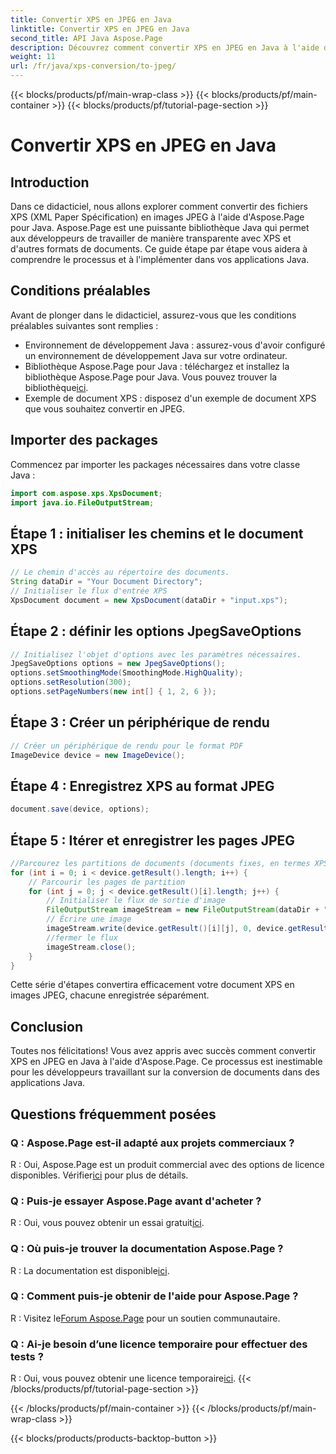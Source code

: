 ```yaml
---
title: Convertir XPS en JPEG en Java
linktitle: Convertir XPS en JPEG en Java
second_title: API Java Aspose.Page
description: Découvrez comment convertir XPS en JPEG en Java à l'aide d'Aspose.Page. Un guide complet avec des instructions étape par étape pour une intégration transparente.
weight: 11
url: /fr/java/xps-conversion/to-jpeg/
---
```


{{< blocks/products/pf/main-wrap-class >}}
{{< blocks/products/pf/main-container >}}
{{< blocks/products/pf/tutorial-page-section >}}

# Convertir XPS en JPEG en Java

## Introduction
Dans ce didacticiel, nous allons explorer comment convertir des fichiers XPS (XML Paper Spécification) en images JPEG à l'aide d'Aspose.Page pour Java. Aspose.Page est une puissante bibliothèque Java qui permet aux développeurs de travailler de manière transparente avec XPS et d'autres formats de documents. Ce guide étape par étape vous aidera à comprendre le processus et à l'implémenter dans vos applications Java.
## Conditions préalables
Avant de plonger dans le didacticiel, assurez-vous que les conditions préalables suivantes sont remplies :
- Environnement de développement Java : assurez-vous d'avoir configuré un environnement de développement Java sur votre ordinateur.
-  Bibliothèque Aspose.Page pour Java : téléchargez et installez la bibliothèque Aspose.Page pour Java. Vous pouvez trouver la bibliothèque[ici](https://releases.aspose.com/page/java/).
- Exemple de document XPS : disposez d'un exemple de document XPS que vous souhaitez convertir en JPEG.
## Importer des packages
Commencez par importer les packages nécessaires dans votre classe Java :
```java
import com.aspose.xps.XpsDocument;
import java.io.FileOutputStream;
```
## Étape 1 : initialiser les chemins et le document XPS
```java
// Le chemin d'accès au répertoire des documents.
String dataDir = "Your Document Directory";
// Initialiser le flux d'entrée XPS
XpsDocument document = new XpsDocument(dataDir + "input.xps");
```
## Étape 2 : définir les options JpegSaveOptions
```java
// Initialisez l'objet d'options avec les paramètres nécessaires.
JpegSaveOptions options = new JpegSaveOptions();
options.setSmoothingMode(SmoothingMode.HighQuality);
options.setResolution(300);
options.setPageNumbers(new int[] { 1, 2, 6 });
```
## Étape 3 : Créer un périphérique de rendu
```java
// Créer un périphérique de rendu pour le format PDF
ImageDevice device = new ImageDevice();
```
## Étape 4 : Enregistrez XPS au format JPEG
```java
document.save(device, options);
```
## Étape 5 : Itérer et enregistrer les pages JPEG
```java
//Parcourez les partitions de documents (documents fixes, en termes XPS)
for (int i = 0; i < device.getResult().length; i++) {
    // Parcourir les pages de partition
    for (int j = 0; j < device.getResult()[i].length; j++) {
        // Initialiser le flux de sortie d'image
        FileOutputStream imageStream = new FileOutputStream(dataDir + "XPStoJPEG" + "_" + (i + 1) + "_" + (j + 1) + ".jpeg");
        // Écrire une image
        imageStream.write(device.getResult()[i][j], 0, device.getResult()[i][j].length);
        //fermer le flux
        imageStream.close();
    }
}
```
Cette série d'étapes convertira efficacement votre document XPS en images JPEG, chacune enregistrée séparément.
## Conclusion
Toutes nos félicitations! Vous avez appris avec succès comment convertir XPS en JPEG en Java à l'aide d'Aspose.Page. Ce processus est inestimable pour les développeurs travaillant sur la conversion de documents dans des applications Java.
## Questions fréquemment posées

### Q : Aspose.Page est-il adapté aux projets commerciaux ?
 R : Oui, Aspose.Page est un produit commercial avec des options de licence disponibles. Vérifier[ici](https://purchase.aspose.com/buy) pour plus de détails.
### Q : Puis-je essayer Aspose.Page avant d'acheter ?
 R : Oui, vous pouvez obtenir un essai gratuit[ici](https://releases.aspose.com/).
### Q : Où puis-je trouver la documentation Aspose.Page ?
 R : La documentation est disponible[ici](https://reference.aspose.com/page/java/).
### Q : Comment puis-je obtenir de l'aide pour Aspose.Page ?
 R : Visitez le[Forum Aspose.Page](https://forum.aspose.com/c/page/39) pour un soutien communautaire.
### Q : Ai-je besoin d’une licence temporaire pour effectuer des tests ?
 R : Oui, vous pouvez obtenir une licence temporaire[ici](https://purchase.aspose.com/temporary-license/).
{{< /blocks/products/pf/tutorial-page-section >}}

{{< /blocks/products/pf/main-container >}}
{{< /blocks/products/pf/main-wrap-class >}}

{{< blocks/products/products-backtop-button >}}
